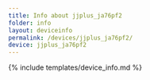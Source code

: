 ```yaml
---
title: Info about jjplus_ja76pf2
folder: info
layout: deviceinfo
permalink: /devices/jjplus_ja76pf2/
device: jjplus_ja76pf2
---
```

{% include templates/device_info.md %}
